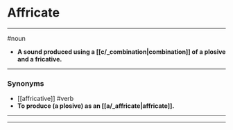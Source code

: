 # Affricate
---
#noun
- **A sound produced using a [[c/_combination|combination]] of a plosive and a fricative.**
---
### Synonyms
- [[affricative]]
#verb
- **To produce (a plosive) as an [[a/_affricate|affricate]].**
---
---
